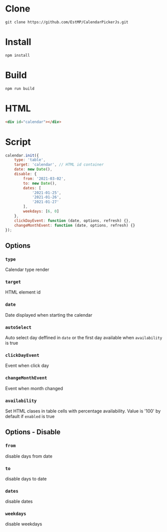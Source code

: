 # Clone
```
git clone https://github.com/EstMP/CalendarPickerJs.git
```
# Install
```
npm install
```
# Build
```
npm run build
```
# HTML
```html
<div id="calendar"></div>
```
# Script
```js
calendar.init({
    type: 'table',
    target: 'calendar', // HTML id container
    date: new Date(),
    disable: {
        from: '2021-03-02',
        to: new Date(),
        dates: [
            '2021-01-25',
            '2021-01-26',
            '2021-01-27'
        ],
        weekdays: [6, 0]
    },
    clickDayEvent: function (date, options, refresh) {},
    changeMonthEvent: function (date, options, refresh) {}
});
```
## Options
### `type`
Calendar type render
### `target`
HTML element id 
### `date`
Date displayed when starting the calendar
### `autoSelect`
Auto select day deffined in `date` or the first day available when `availability` is true
### `clickDayEvent`
Event when click day
### `changeMonthEvent`
Event when month changed
### `availability`
Set HTML clases in table cells with percentage availability. Value is '100' by default if `enabled` is true

## Options - Disable
### `from`
disable days from date
### `to`
disable days to date
### `dates`
disable dates
### `weekdays`
disable weekdays
